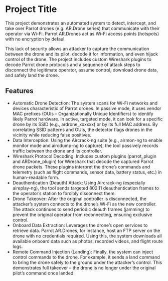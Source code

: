 # Project Title

This project demonstrates an automated system to detect, intercept, and take over Parrot drones (e.g. AR.Drone series) that communicate with their operator via Wi-Fi. Parrot AR.Drones act as Wi-Fi access points (hotspots) with no encryption by defaul.

This lack of security allows an attacker to capture the communication between the drone and its pilot, decode it for information, and even hijack control of the drone. The project includes custom Wireshark plugins to decode Parrot drone protocols and a sequence of attack steps to disconnect the legitimate operator, assume control, download drone data, and safely land the drone.

## Features

- Automatic Drone Detection: The system scans for Wi-Fi networks and devices characteristic of Parrot drones. In passive mode, it uses vendor MAC prefixes (OUIs – Organizationally Unique Identifiers) to identify likely Parrot hardware. In active, targeted mode, it can look for a specific drone by its SSID (e.g., ardrone_xxxxxx) or by its full MAC address. By correlating SSID patterns and OUIs, the detector flags drones in the vicinity while reducing false positives.
- Data Interception: Using the Aircrack-ng suite (e.g., airmon-ng to enable monitor mode and airodump-ng to capture), the tool passively records traffic between the drone and its controller.
- Wireshark Protocol Decoding: Includes custom plugins (parrot_plugin and ARDrone_plugin) for Wireshark that decode the captured Parrot drone packets. These plugins interpret the drone’s commands and telemetry (such as flight commands, sensor data, battery status, etc.) in human-readable form.
- Deauthentication (Deauth) Attack: Using Aircrack-ng (especially aireplay-ng), the tool sends targeted 802.11 deauthentication frames to the operator’s station to forcibly disconnect them.
- Drone Takeover: After the original controller is disconnected, the attacker’s system connects to the drone’s Wi-Fi as the new controller. The attack continues to send periodic deauth frames (jamming) to prevent the original operator from reconnecting, ensuring exclusive control.
- Onboard Data Extraction: Leverages the drone’s open services to retrieve data. Parrot AR.Drones, for instance, host an FTP server on the drone with no credentials required. Using this, the system downloads all available onboard data such as photos, recorded videos, and flight route logs.
- Remote Command Injection (Landing): Finally, the system can inject control commands to the drone. For example, it sends a land command to bring the drone safely to the ground under the attacker’s control. This demonstrates full takeover – the drone is no longer under the original pilot’s command once landed.
